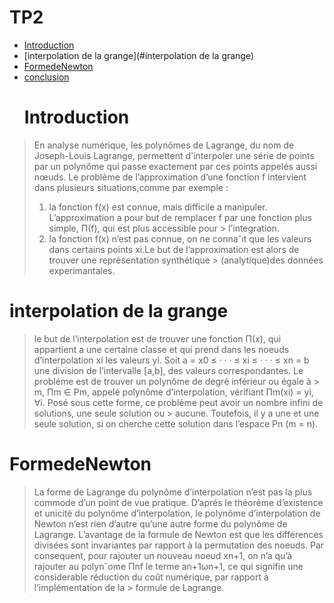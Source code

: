 # TP2
<!-- START doctoc generated TOC please keep comment here to allow auto update -->
<!-- DON'T EDIT THIS SECTION, INSTEAD RE-RUN doctoc TO UPDATE -->

- [Introduction](#introduction)
- [interpolation de la grange](#interpolation de la grange)
- [FormedeNewton](#FormedeNewton)
- [conclusion](#conclusion)
  # Introduction
> En analyse numérique, les polynômes de Lagrange, du nom de Joseph-Louis Lagrange, permettent d'interpoler une série de points par un polynôme qui passe exactement par ces points appelés aussi nœuds.
> Le problème de l’approximation d’une fonction f intervient dans plusieurs situations,comme par exemple :
> 1) la fonction f(x) est connue, mais difficile a manipuler. L’approximation a pour but de remplacer f par une fonction plus simple, Π(f), qui est plus accessible pour           >    l’integration.
> 2) la fonction f(x) n’est pas connue, on ne connaˆıt que les valeurs dans certains points xi.Le but de l’approximation est alors de trouver une représentation synthétique       >   (analytique)des données experimantales.
# interpolation de la grange
> le but de l’interpolation est de trouver une fonction Π(x), qui appartient a une certaine classe et qui prend dans les noeuds d’interpolation xi les valeurs yi.
> Soit a = x0 ≤ · · · ≤ xi ≤ · · · ≤ xn = b une division de l’intervalle [a,b], des valeurs correspondantes. Le probléme est de trouver un polynôme de degré inférieur ou égale à > m, Πm ∈ Pm, appelé polynôme d’interpolation, vérifiant Πm(xi) = yi, ∀i. Posé sous cette forme, ce probléme peut avoir un nombre infini de solutions, une seule solution ou       >   aucune. Toutefois, il y a une et une seule solution, si on cherche cette solution dans l’espace Pn (m = n).
# FormedeNewton
> La forme de Lagrange du polynôme d’interpolation n’est pas la plus commode d’un point de vue pratique. 
> D’aprés le théoréme d’existence et unicité du polynôme d’interpolation, le polynôme d’interpolation de Newton n’est rien d’autre qu’une autre forme du polynôme de
> Lagrange. L’avantage de la formule de Newton est que les différences divisées sont invariantes par rapport à la permutation des noeuds. Par consequent, pour rajouter un
> nouveau noeud xn+1, on n’a qu’à rajouter au polynˆome Πnf le terme an+1ωn+1, ce qui signifie une considerable réduction du coût numérique, par rapport à l’implémentation de la   >   formule de Lagrange.
